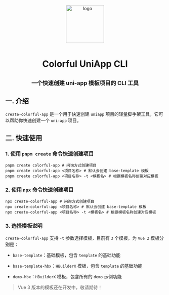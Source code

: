 
<p align="center">
    <img alt="logo" src="https://mp-24dc6d34-bed2-467a-9aad-c7c838f24ce7.cdn.bspapp.com/cloudstorage/anyup/logo-heart-transparent.png" width="120" style="margin-bottom: 10px;">
</p>

<h1 align="center">Colorful UniApp CLI</h1>

<h2 align="center">
    <sub>一个快速创建 uni-app 模板项目的 CLI 工具</sub>
</h2>

## 一. 介绍

`create-colorful-app` 是一个用于快速创建 `uniapp` 项目的轻量脚手架工具，它可以帮助你快速创建一个 `uni-app` 项目。

## 二. 快速使用

### 1. 使用 `pnpm create` 命令快速创建项目

```shell
pnpm create colorful-app # 问询方式创建项目
pnpm create colorful-app <项目名称> # 默认会创建 base-template 模板
pnpm create colorful-app <项目名称> -t <模板名> # 根据模板名称创建对应模板
```
### 2. 使用 `npx` 命令快速创建项目

```shell
npx create-colorful-app # 问询方式创建项目
npx create-colorful-app <项目名称> # 默认会创建 base-template 模板
npx create-colorful-app <项目名称> -t <模板名> # 根据模板名称创建对应模板
```

### 3. 选择模板说明

`create-colorful-app` 支持 `-t` 参数选择模板，目前有 `3` 个模板，为 `Vue 2` 模板分别是：

- `base-template`：基础模板，包含 `template` 的基础功能
  
- `base-template-hbx`：`HBuilderX` 模板，包含 `template` 的基础功能

- `demo-hbx`：`HBuilderX` 模板，包含所有的 `demo` 示例功能


> Vue 3 版本的模板还在开发中，敬请期待！
